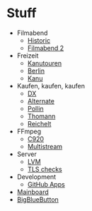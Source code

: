 Stuff
=====

- Filmabend
    - [Historic](filmabend/historicasl.md)
    - [Filmabend 2](filmabend/two.md)
- Freizeit
    - [Kanutouren](kanutouren.md)
    - [Berlin](berlin.md)
    - [Kanu](kanu.md)
- Kaufen, kaufen, kaufen
    - [DX](dx.md)
    - [Alternate](alternate.md)
    - [Pollin](pollin.md)
    - [Thomann](thomann.md)
    - [Reichelt](reichelt.md)
- FFmpeg
    - [C920](c920.md)
    - [Multistream](multistream.md)
- Server
    - [LVM](lvm.md)
    - [TLS checks](tls-check.md)
- Development
    - [GitHub Apps](github-applications.md)
- [Mainboard](https://www.gigabyte.com/Motherboard/GA-AB350M-Gaming-3-rev-1x#support-dl-utility)
- [BigBlueButton](bigbluebutton.md)
